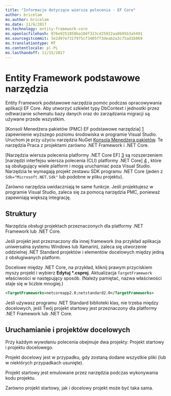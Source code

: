 ```yaml
---
title: "Informacje dotyczące wiersza polecenia - EF Core"
author: bricelam
ms.author: bricelam
ms.date: 11/6/2017
ms.technology: entity-framework-core
ms.openlocfilehash: 076e9251850ba10df323cd25922aa8b95b3a5491
ms.sourcegitcommit: 5e2d97e731f975cf3405ff3deab2a3c75ad1b969
ms.translationtype: MT
ms.contentlocale: pl-PL
ms.lasthandoff: 11/15/2017
---
```

<a name="entity-framework-core-tools"></a>Entity Framework podstawowe narzędzia
===========================
Entity Framework podstawowe narzędzia pomóc podczas opracowywania aplikacji EF Core. Aby utworzyć szkielet typy DbContext i jednostki przez odtwarzanie schematu bazy danych oraz do zarządzania migracji są używane przede wszystkim.

[Konsoli Menedżera pakietów (PMC) EF podstawowe narzędzia] [ 1] zapewnienie wyższego poziomu środowiska w programie Visual Studio. Uruchom je przy użyciu narzędzia NuGet [Konsola Menedżera pakietów][2]. Te narzędzia Praca z projektami zarówno .NET Framework i .NET Core.

[Narzędzia wiersza polecenia platformy .NET Core EF] [ 3] są rozszerzeniem [narzędzi interfejsu wiersza polecenia (CLI) platformy .NET Core] [ 4] , które są obsługujący wiele platform i mogą uruchamiać poza Visual Studio. Narzędzia te wymagają projekt zestawu SDK programu .NET Core (jeden z `Sdk="Microsoft.NET.Sdk"` lub podobne w pliku projektu).

Zarówno narzędzia uwidaczniają te same funkcje. Jeśli projektujesz w programie Visual Studio, zaleca się za pomocą narzędzia PMC, ponieważ zapewniają większą integrację.

<a name="frameworks"></a>Struktury
----------
Narzędzia obsługi projektach przeznaczonych dla platformy .NET Framework lub .NET Core.

Jeśli projekt jest przeznaczony dla innej framework (na przykład aplikacja uniwersalna systemu Windows lub Xamarin), zaleca się utworzenie oddzielnej .NET Standard projektów i elementów docelowych między jedną z obsługiwanych platform.

Docelowe między .NET Core, na przykład, kliknij prawym przyciskiem myszy projekt i wybierz **Edytuj \*.csproj**. Aktualizacja `TargetFramework` właściwości w następujący sposób. (Należy pamiętać, nazwa właściwości staje się w liczbie mnogiej.)

``` xml
<TargetFrameworks>netcoreapp2.0;netstandard2.0</TargetFrameworks>
```

Jeśli używasz programu .NET Standard biblioteki klas, nie trzeba między docelowych, jeśli Twój projekt startowy jest przeznaczony dla platformy .NET Framework lub .NET Core.

<a name="startup-and-target-projects"></a>Uruchamianie i projektów docelowych
---------------------------
Przy każdym wywołaniu polecenia obejmuje dwa projekty: Projekt startowy i projektu docelowego.

Projekt docelowy jest w przypadku, gdy zostaną dodane wszystkie pliki (lub w niektórych przypadkach usunięte).

Projekt startowy jest emulowane przez narzędzia podczas wykonywania kodu projektu.

Zarówno projekt startowy, jak i docelowy projekt może być taka sama.


  [1]: powershell.md
  [2]: https://docs.microsoft.com/nuget/tools/package-manager-console
  [3]: dotnet.md
  [4]: https://docs.microsoft.com/dotnet/core/tools/

